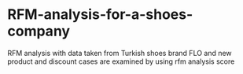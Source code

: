 # RFM-analysis-for-a-shoes-company
RFM analysis with data taken from Turkish shoes brand FLO and new product and discount cases are examined by using rfm analysis score

